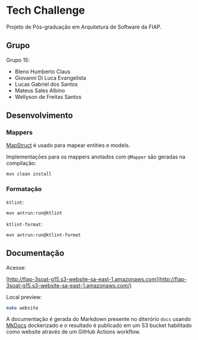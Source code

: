 # Tech Challenge

Projeto de Pós-graduação em Arquitetura de Software da FIAP.

## Grupo

Grupo 15:

- Bleno Humberto Claus
- Giovanni Di Luca Evangelista
- Lucas Gabriel dos Santos
- Mateus Sales Albino
- Wellyson de Freitas Santos

## Desenvolvimento

### Mappers

[MapStruct](https://mapstruct.org) é usado para mapear entities e models.

Implementaçōes para os mappers anotados com `@Mapper` são geradas na compilação:

```
mvn clean install
```

### Formatação

`ktlint`:

```
mvn antrun:run@ktlint
```

`ktlint-format`:

```
mvn antrun:run@ktlint-format
```

## Documentação

Acesse:

[http://fiap-3soat-g15.s3-website-sa-east-1.amazonaws.com](http://fiap-3soat-g15.s3-website-sa-east-1.amazonaws.com/)

Local preview:

```bash
make website
```

A documentação é gerada do Markdown presente no diterório `docs` usando [MkDocs](https://www.mkdocs.org) dockerizado e o resultado é publicado em um S3 bucket habilitado como website através de um GitHub Actions workflow.
